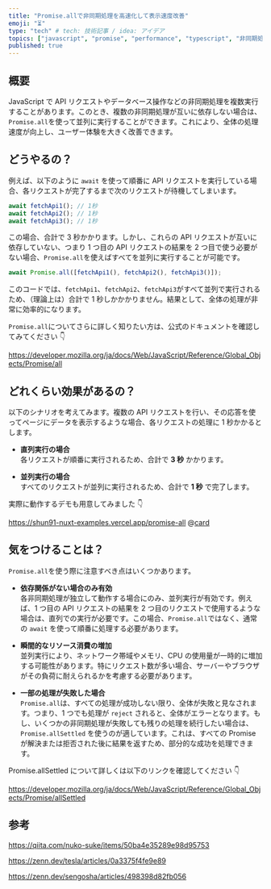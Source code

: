 ```yaml
---
title: "Promise.allで非同期処理を高速化して表示速度改善"
emoji: "⏳"
type: "tech" # tech: 技術記事 / idea: アイデア
topics: ["javascript", "promise", "performance", "typescript", "非同期処理"]
published: true
---
```


## 概要

JavaScript で API リクエストやデータベース操作などの非同期処理を複数実行することがあります。このとき、複数の非同期処理が互いに依存しない場合は、`Promise.all`を使って並列に実行することができます。これにより、全体の処理速度が向上し、ユーザー体験を大きく改善できます。

## どうやるの？

例えば、以下のように `await` を使って順番に API リクエストを実行している場合、各リクエストが完了するまで次のリクエストが待機してしまいます。

```ts
await fetchApi1(); // 1秒
await fetchApi2(); // 1秒
await fetchApi3(); // 1秒
```

この場合、合計で 3 秒かかります。しかし、これらの API リクエストが互いに依存していない、つまり 1 つ目の API リクエストの結果を 2 つ目で使う必要がない場合、`Promise.all`を使えばすべてを並列に実行することが可能です。

```ts
await Promise.all([fetchApi1(), fetchApi2(), fetchApi3()]);
```

このコードでは、`fetchApi1`、`fetchApi2`、`fetchApi3`がすべて並列で実行されるため、（理論上は）合計で 1 秒しかかかりません。結果として、全体の処理が非常に効率的になります。

`Promise.all`についてさらに詳しく知りたい方は、公式のドキュメントを確認してみてください 👇

https://developer.mozilla.org/ja/docs/Web/JavaScript/Reference/Global_Objects/Promise/all

## どれくらい効果があるの？

以下のシナリオを考えてみます。複数の API リクエストを行い、その応答を使ってページにデータを表示するような場合、各リクエストの処理に 1 秒かかるとします。

- **直列実行の場合**  
  各リクエストが順番に実行されるため、合計で **3 秒** かかります。

- **並列実行の場合**  
  すべてのリクエストが並列に実行されるため、合計で **1 秒** で完了します。

実際に動作するデモも用意してみました 👇

https://shun91-nuxt-examples.vercel.app/promise-all
@[card](https://github.com/shun91/nuxt-examples/blob/main/pages/promise-all.vue)

## 気をつけることは？

`Promise.all`を使う際に注意すべき点はいくつかあります。

- **依存関係がない場合のみ有効**  
  各非同期処理が独立して動作する場合にのみ、並列実行が有効です。例えば、1 つ目の API リクエストの結果を 2 つ目のリクエストで使用するような場合は、直列での実行が必要です。この場合、`Promise.all`ではなく、通常の `await` を使って順番に処理する必要があります。

- **瞬間的なリソース消費の増加**  
  並列実行により、ネットワーク帯域やメモリ、CPU の使用量が一時的に増加する可能性があります。特にリクエスト数が多い場合、サーバーやブラウザがその負荷に耐えられるかを考慮する必要があります。

- **一部の処理が失敗した場合**  
  `Promise.all`は、すべての処理が成功しない限り、全体が失敗と見なされます。つまり、1 つでも処理が `reject` されると、全体がエラーとなります。もし、いくつかの非同期処理が失敗しても残りの処理を続行したい場合は、`Promise.allSettled` を使うのが適しています。これは、すべての Promise が解決または拒否された後に結果を返すため、部分的な成功を処理できます。

Promise.allSettled について詳しくは以下のリンクを確認してください 👇

https://developer.mozilla.org/ja/docs/Web/JavaScript/Reference/Global_Objects/Promise/allSettled

## 参考

https://qiita.com/nuko-suke/items/50ba4e35289e98d95753

https://zenn.dev/tesla/articles/0a3375f4fe9e89

https://zenn.dev/sengosha/articles/498398d82fb056
